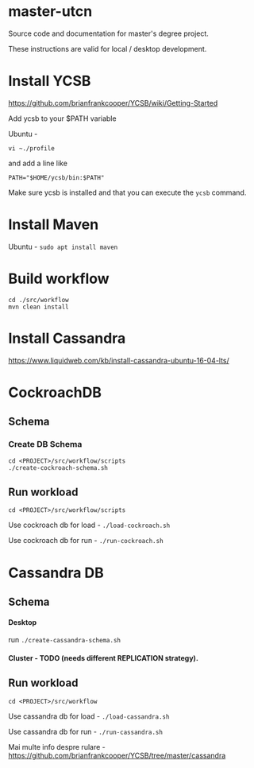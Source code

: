 # master-utcn
Source code and documentation for master's degree project.

These instructions are valid for local / desktop development.

# Install YCSB

https://github.com/brianfrankcooper/YCSB/wiki/Getting-Started

Add ycsb to your $PATH variable 

Ubuntu - 

`vi ~./profile` 

and add a line like 

`PATH="$HOME/ycsb/bin:$PATH"`

Make sure ycsb is installed and that you can execute the `ycsb` command.

# Install Maven

Ubuntu - `sudo apt install maven`

# Build workflow

```
cd ./src/workflow
mvn clean install
```

# Install Cassandra

https://www.liquidweb.com/kb/install-cassandra-ubuntu-16-04-lts/

# CockroachDB

## Schema

### Create DB Schema

```
cd <PROJECT>/src/workflow/scripts
./create-cockroach-schema.sh
```

## Run workload

`cd <PROJECT>/src/workflow/scripts`

Use cockroach db for load - `./load-cockroach.sh`

Use cockroach db for run - `./run-cockroach.sh`

# Cassandra DB

## Schema

#### Desktop

run `./create-cassandra-schema.sh`

#### Cluster - TODO (needs different REPLICATION strategy).

## Run workload

`cd <PROJECT>/src/workflow`

Use cassandra db for load - `./load-cassandra.sh`

Use cassandra db for run - `./run-cassandra.sh`

Mai multe info despre rulare - https://github.com/brianfrankcooper/YCSB/tree/master/cassandra